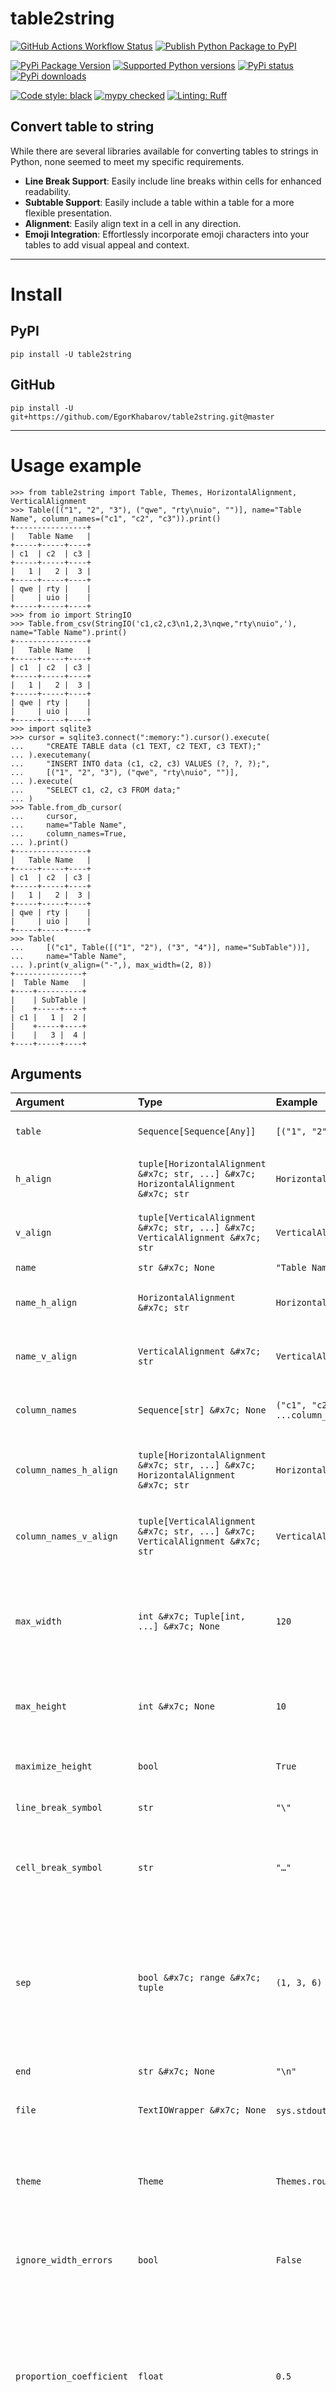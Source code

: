 # table2string

[![GitHub Actions Workflow Status](https://img.shields.io/github/actions/workflow/status/EgorKhabarov/table2string/tests.yml?style=flat&logo=GitHub&label=Tests)](https://github.com/EgorKhabarov/table2string/actions/workflows/tests.yml)
[![Publish Python Package to PyPI](https://img.shields.io/github/actions/workflow/status/EgorKhabarov/table2string/publish.yml?style=flat&logo=GitHub&label=Publish%20to%20PyPI)](https://github.com/EgorKhabarov/table2string/actions/workflows/publish.yml)

[![PyPi Package Version](https://img.shields.io/pypi/v/table2string.svg?style=flat&logo=pypi)](https://pypi.python.org/pypi/table2string)
[![Supported Python versions](https://img.shields.io/pypi/pyversions/table2string.svg?style=flat&logo=pypi)](https://pypi.python.org/pypi/table2string)
[![PyPi status](https://img.shields.io/pypi/status/table2string.svg?style=flat&logo=pypi)](https://pypi.python.org/pypi/table2string)
[![PyPi downloads](https://img.shields.io/pypi/dm/table2string.svg?style=flat&logo=pypi)](https://pypi.org/project/table2string/)

[![Code style: black](https://img.shields.io/badge/code%20style-black-000000.svg)](https://github.com/psf/black)
[![mypy checked](https://img.shields.io/badge/mypy-checked-blue)](https://github.com/python/mypy)
[![Linting: Ruff](https://img.shields.io/endpoint?url=https://raw.githubusercontent.com/charliermarsh/ruff/main/assets/badge/v2.json)](https://github.com/astral-sh/ruff)


## Convert table to string

While there are several libraries available for converting tables to strings in Python, none seemed to meet my specific requirements. 

- **Line Break Support**: Easily include line breaks within cells for enhanced readability.
- **Subtable Support**: Easily include a table within a table for a more flexible presentation.
- **Alignment**: Easily align text in a cell in any direction.
- **Emoji Integration**: Effortlessly incorporate emoji characters into your tables to add visual appeal and context.

---

# Install

## PyPI

```shell
pip install -U table2string
```

## GitHub

```shell
pip install -U git+https://github.com/EgorKhabarov/table2string.git@master
```

---

# Usage example

```pycon
>>> from table2string import Table, Themes, HorizontalAlignment, VerticalAlignment
>>> Table([("1", "2", "3"), ("qwe", "rty\nuio", "")], name="Table Name", column_names=("c1", "c2", "c3")).print()
+----------------+
|   Table Name   |
+-----+-----+----+
| c1  | c2  | c3 |
+-----+-----+----+
|   1 |   2 |  3 |
+-----+-----+----+
| qwe | rty |    |
|     | uio |    |
+-----+-----+----+
>>> from io import StringIO
>>> Table.from_csv(StringIO('c1,c2,c3\n1,2,3\nqwe,"rty\nuio",'), name="Table Name").print()
+----------------+
|   Table Name   |
+-----+-----+----+
| c1  | c2  | c3 |
+-----+-----+----+
|   1 |   2 |  3 |
+-----+-----+----+
| qwe | rty |    |
|     | uio |    |
+-----+-----+----+
>>> import sqlite3
>>> cursor = sqlite3.connect(":memory:").cursor().execute(
...     "CREATE TABLE data (c1 TEXT, c2 TEXT, c3 TEXT);"
... ).executemany(
...     "INSERT INTO data (c1, c2, c3) VALUES (?, ?, ?);",
...     [("1", "2", "3"), ("qwe", "rty\nuio", "")],
... ).execute(
...     "SELECT c1, c2, c3 FROM data;"
... )
>>> Table.from_db_cursor(
...     cursor,
...     name="Table Name",
...     column_names=True,
... ).print()
+----------------+
|   Table Name   |
+-----+-----+----+
| c1  | c2  | c3 |
+-----+-----+----+
|   1 |   2 |  3 |
+-----+-----+----+
| qwe | rty |    |
|     | uio |    |
+-----+-----+----+
>>> Table(
...     [("c1", Table([("1", "2"), ("3", "4")], name="SubTable"))],
...     name="Table Name",
... ).print(v_align=("-",), max_width=(2, 8))
+---------------+
|  Table Name   |
+----+----------+
|    | SubTable |
|    +-----+----+
| c1 |   1 |  2 |
|    +-----+----+
|    |   3 |  4 |
+----+-----+----+

```

## Arguments

| Argument                 | Type                                                                               | Example                         | Description                                                                                                                                                 |
|:-------------------------|:-----------------------------------------------------------------------------------|:--------------------------------|:------------------------------------------------------------------------------------------------------------------------------------------------------------|
| `table`                  | `Sequence[Sequence[Any]]`                                                          | `[("1", "2"), ("3", "4")]`      | A two-dimensional matrix                                                                                                                                    |
| `h_align`                | `tuple[HorizontalAlignment &#x7c; str, ...] &#x7c; HorizontalAlignment &#x7c; str` | `HorizontalAlignment.CENTER`    | Allows you to align text in a cell horizontally                                                                                                             |
| `v_align`                | `tuple[VerticalAlignment &#x7c; str, ...] &#x7c; VerticalAlignment &#x7c; str`     | `VerticalAlignment.CENTER`      | Allows you to align text in a cell vertically                                                                                                               |
| `name`                   | `str &#x7c; None`                                                                  | `"Table Name"`                  | Table name                                                                                                                                                  |
| `name_h_align`           | `HorizontalAlignment &#x7c; str`                                                   | `HorizontalAlignment.CENTER`    | Allows you to align table name horizontally                                                                                                                 |
| `name_v_align`           | `VerticalAlignment &#x7c; str`                                                     | `VerticalAlignment.CENTER`      | Allows you to align table name vertically                                                                                                                   |
| `column_names`           | `Sequence[str] &#x7c; None`                                                        | `("c1", "c2", ...column_count)` | Sets the names for the table columns                                                                                                                        |
| `column_names_h_align`   | `tuple[HorizontalAlignment &#x7c; str, ...] &#x7c; HorizontalAlignment &#x7c; str` | `HorizontalAlignment.CENTER`    | Allows you to align column names horizontally                                                                                                               |
| `column_names_v_align`   | `tuple[VerticalAlignment &#x7c; str, ...] &#x7c; VerticalAlignment &#x7c; str`     | `VerticalAlignment.CENTER`      | Allows you to align column names vertically                                                                                                                 |
| `max_width`              | `int &#x7c; Tuple[int, ...] &#x7c; None`                                           | `120`                           | Allows you to set the width of the entire table or individually for each column                                                                             |
| `max_height`             | `int &#x7c; None`                                                                  | `10`                            | Specifies the maximum height for rows                                                                                                                       |
| `maximize_height`        | `bool`                                                                             | `True`                          | Force height to be taken from max_height                                                                                                                    |
| `line_break_symbol`      | `str`                                                                              | `"\"`                           | Line break symbol                                                                                                                                           |
| `cell_break_symbol`      | `str`                                                                              | `"…"`                           | Symbol indicating the end of text when there is not enough height                                                                                           |
| `sep`                    | `bool &#x7c; range &#x7c; tuple`                                                   | `(1, 3, 6)`                     | Handles the separators between table rows and can be either a boolean type or possess a `__contains__` method                                               |
| `end`                    | `str &#x7c; None`                                                                  | `"\n"`                          | Behaves the same as `print(end=)`                                                                                                                           |
| `file`                   | `TextIOWrapper &#x7c; None`                                                        | `sys.stdout` or `io.StringIO()` | Behaves the same as `print(file=)`                                                                                                                          |
| `theme`                  | `Theme`                                                                            | `Themes.rounded_thick`          | Allows you to set a specific theme for the table. For example, the border style                                                                             |
| `ignore_width_errors`    | `bool`                                                                             | `False`                         | Will fix errors in max_width if they exist                                                                                                                  |
| `proportion_coefficient` | `float`                                                                            | `0.5`                           | Affects the width distribution of the columns. A value of `0.0` corresponds to proportional distribution, `1.0` averages the values, and `2.0` inverts them |


## Text alignment

| Align                                     | Example           | Description                                                                                                                    |
|:------------------------------------------|:------------------|:-------------------------------------------------------------------------------------------------------------------------------|
| `"<align>"` or `("<align>",)`             | `"^"` or `("^",)` | Setting `align` (`"^"`) for all columns                                                                                        |
| `("<align_1>", "<align_2>")`              | `("^", "<")`      | Setting `align_1` (`"^"`) for the first column and `align_2` (`"<"`) for all other columns                                     |
| `("<align_1>", "<align_2>", "<align_3>")` | `("^", "<", ">")` | Setting `align_1` (`"^"`) for the first column and `align_2` (`"<"`) for the second and `align_3` (`">"`) for the third column |

You can also use the corresponding `HorizontalAlignment` or `VerticalAlignment` type

For `name_h_align` and `name_v_align` only the `str` type or the corresponding `HorizontalAlignment` or `VerticalAlignment` type is valid

### HorizontalAlignment

| Align                                      | Description                                                                                                                                          |
|:-------------------------------------------|:-----------------------------------------------------------------------------------------------------------------------------------------------------|
| `AUTO` or `AUTO_AUTO` or `*` or `**`       | Alignment depends on the type. If this is a number and there are no line breaks in this cell, then align to the right; otherwise, align to the left. |
| `LEFT` or `LEFT_LEFT` or `<` or `<<`       | All lines are left aligned                                                                                                                           |
| `CENTER` or `CENTER_CENTER` or `^` or `^^` | All lines are center aligned                                                                                                                         |
| `RIGHT` or `RIGHT_RIGHT` or `>` or `>>`    | All lines are right aligned                                                                                                                          |
| `LEFT_CENTER` or `<^`                      | The first line is left aligned and the remaining lines are centered                                                                                  |
| `LEFT_RIGHT` or `<>`                       | The first line is left aligned and the remaining lines are right aligned                                                                             |
| `CENTER_LEFT` or `^<`                      | The first line is aligned to the center, and the remaining lines are aligned to the left of the first line.                                          |
| `CENTER_RIGHT` or `^>`                     | The first line is aligned to the center, and the remaining lines are aligned to the right of the first line.                                         |
| `RIGHT_LEFT` or `><`                       | The first line is right aligned and the remaining lines are left aligned                                                                             |
| `RIGHT_CENTER` or `>^`                     | The first line is right aligned and the remaining lines are centered                                                                                 |

### VerticalAlignment

| Align           | Description             |
|:----------------|:------------------------|
| `TOP` or `^`    | Text are top aligned    |
| `CENTER` or `-` | Text are centered       |
| `BOTTOM` or `_` | Text are bottom aligned |


<details>
<summary>Example</summary>

```pycon
>>> from functools import partial
>>> sub_table_auto_func = partial(Table, [("123", "text",)], max_height=4, maximize_height=True)
>>> sub_table_func = partial(Table, [("first line\ntext",)], max_height=4, maximize_height=True)
>>> Table(
...     [
...         *(
...             [v_align, sub_table_auto_func(h_align="*", v_align=v_align)] + [
...                 sub_table_func(h_align=h_align, v_align=v_align)
...                 for h_align in ("<", ">", "^", "^<", "^>")
...             ]
...             for v_align in ("^", "-", "_")
...         )
...     ],
...     column_names=(" ", "*", "<", ">", "^", "^<", "^>"),
... ).print(max_width=(1, len("first line")+4), v_align=("-",))
+---+----------------+----------------+----------------+----------------+----------------+----------------+
|   |       *        |       <        |       >        |       ^        |       ^<       |       ^>       |
+---+-------+--------+----------------+----------------+----------------+----------------+----------------+
|   |   123 | text   | first line     |     first line |   first line   |   first line   |   first line   |
| ^ |       |        | text           |           text |      text      |   text         |         text   |
|   |       |        |                |                |                |                |                |
|   |       |        |                |                |                |                |                |
+---+-------+--------+----------------+----------------+----------------+----------------+----------------+
|   |       |        |                |                |                |                |                |
| - |   123 | text   | first line     |     first line |   first line   |   first line   |   first line   |
|   |       |        | text           |           text |      text      |   text         |         text   |
|   |       |        |                |                |                |                |                |
+---+-------+--------+----------------+----------------+----------------+----------------+----------------+
|   |       |        |                |                |                |                |                |
| _ |       |        |                |                |                |                |                |
|   |       |        | first line     |     first line |   first line   |   first line   |   first line   |
|   |   123 | text   | text           |           text |      text      |   text         |         text   |
+---+-------+--------+----------------+----------------+----------------+----------------+----------------+

```
</details>

## Custom width and height settings

| Width                               | Example        | Description                                                                                                                 |
|-------------------------------------|----------------|-----------------------------------------------------------------------------------------------------------------------------|
| `<width>`                           | `10`           | Setting `width` (`10`) for the whole table                                                                                  |
| `(<width>,)`                        | `(10,)`        | Setting `width_1` (`10`) for all column                                                                                     |
| `(<width_1>, <width_2>)`            | `(10, 20)`     | Setting `width_1` (`10`) for the first column and `width_2` (`20`) for all other columns                                    |
| `(<width_1>, <width_2>, <width_3>)` | `(10, 20, 30)` | Setting `width_1` (`10`) for the first column and `width_2` (`20`) for the second and `width_3` (`30`) for the third column |

<details>
<summary>Example</summary>

```pycon
>>> # Width of the entire table with borders
>>> Table([(1, 12345, "example")]).print(max_width=30)
+-----+----------+-----------+
|   1 |    12345 | example   |
+-----+----------+-----------+
>>> # Width of each column individually
>>> Table([(1, 12345, "example")]).print(max_width=(10,))
+------------+------------+------------+
|          1 |      12345 | example    |
+------------+------------+------------+
>>> Table([(1, 12345, "example")]).print(max_width=(1, 8, 6))
+---+----------+--------+
| 1 |    12345 | exampl↩|
|   |          | e      |
+---+----------+--------+
>>> Table([(1, 12345, "example")]).print(max_width=(1, 5, 7))
+---+-------+---------+
| 1 | 12345 | example |
+---+-------+---------+
>>> Table([("123456\n\n789000", "example")]).print(max_width=(3, 4), max_height=4)
+-----+------+
| 123↩| exam↩|
| 456 | ple  |
|     |      |
| 789…|      |
+-----+------+
>>> Table([("123456789",)]).print(max_width=(1,), max_height=1)
+---+
| 1…|
+---+
>>> Table([("123\n456\n789",)]).print(
...     max_width=(3,),
...     max_height=4,
...     maximize_height=True,
... )
+-----+
| 123 |
| 456 |
| 789 |
|     |
+-----+
>>> Table([("123456789",)]).print(
...     max_width=(3,),
...     max_height=4,
...     maximize_height=True,
... )
+-----+
| 123↩|
| 456↩|
| 789 |
|     |
+-----+

```
</details>

## Separator settings

| Separator              | Description                                |
|------------------------|--------------------------------------------|
| `sep=True`             | All horizontal dividers included           |
| `sep=False`            | All horizontal dividers are disabled       |
| `sep=(1,)`             | Only first delimiter                       |
| `sep=(1, 3, 5)`        | Only first third and fifth separator       |
| `sep=range(1, 100, 5)` | Delimiter every five lines first 100 lines |

<details>
<summary>Example</summary>

```pycon
>>> table_1 = Table([("qwe", "rty\nuio"), ("123456\n\n789000", "example")])
>>> kwargs = {
...     "max_width": (3, 4),
...     "max_height": 4,
... }
>>> table_1.print(**kwargs, sep=True)
+-----+------+
| qwe | rty  |
|     | uio  |
+-----+------+
| 123↩| exam↩|
| 456 | ple  |
|     |      |
| 789…|      |
+-----+------+
>>> table_1.print(**kwargs, sep=False)
+-----+------+
| qwe | rty  |
|     | uio  |
| 123↩| exam↩|
| 456 | ple  |
|     |      |
| 789…|      |
+-----+------+
>>> table_2 = Table([("1", "2"), ("3", "4")], name="Name")
>>> table_2.print(sep=True)
+-------+
| Name  |
+---+---+
| 1 | 2 |
+---+---+
| 3 | 4 |
+---+---+
>>> table_2.print(sep=False)
+-------+
| Name  |
+---+---+
| 1 | 2 |
| 3 | 4 |
+---+---+
>>> table_3 = Table([("1", "2"), ("3", "4"), ("5", "6"), ("7", "8")])
>>> table_3.print(sep=(1,))
+---+---+
| 1 | 2 |
+---+---+
| 3 | 4 |
| 5 | 6 |
| 7 | 8 |
+---+---+
>>> table_3.print(sep=(2,))
+---+---+
| 1 | 2 |
| 3 | 4 |
+---+---+
| 5 | 6 |
| 7 | 8 |
+---+---+
>>> table_3.print(sep=(1, 3))
+---+---+
| 1 | 2 |
+---+---+
| 3 | 4 |
| 5 | 6 |
+---+---+
| 7 | 8 |
+---+---+
>>> table_4 = Table([("1", "2"), ("3", "4"), ("5", "6"), ("7", "8")], name="Name")
>>> table_4.print(sep=(1,))
+-------+
| Name  |
+---+---+
| 1 | 2 |
+---+---+
| 3 | 4 |
| 5 | 6 |
| 7 | 8 |
+---+---+
>>> table_4.print(sep=(2,))
+-------+
| Name  |
+---+---+
| 1 | 2 |
| 3 | 4 |
+---+---+
| 5 | 6 |
| 7 | 8 |
+---+---+
>>> table_4.print(sep=(1, 3))
+-------+
| Name  |
+---+---+
| 1 | 2 |
+---+---+
| 3 | 4 |
| 5 | 6 |
+---+---+
| 7 | 8 |
+---+---+

```
</details>

## Themes

### Borders

<details>
<summary>Border types</summary>

```pycon
>>> from table2string import Themes, HorizontalAlignment
>>> table = []
>>> example_table = Table([(" ", " "), (" ", " "), (" ", " ")])
>>> theme_names = (
...     ("ascii_thin", "ascii_thin_double"),
...     ("ascii_double", "ascii_double_thin"),
...     ("thin", "thin_thick"),
...     ("thin_double", "rounded_double"),
...     ("rounded", "rounded_thick"),
...     ("thick", "thick_thin"),
...     ("double", "double_thin"),
...     ("booktabs", "ascii_booktabs"),
...     ("markdown", "None"),
... )
>>> for names in theme_names:
...     table.append([])
...     for name in names:
...         string_table = example_table.stringify(
...             theme=getattr(Themes, name, Themes.ascii_thin)
...         )
...         table[-1].append(f"{name}\n{string_table}")
>>> Table(table).print(theme=Themes.thin, h_align=HorizontalAlignment.CENTER)
┌──────────────┬───────────────────┐
│  ascii_thin  │ ascii_thin_double │
│  +---+---+   │     +---+---+     │
│  |   |   |   │     |   |   |     │
│  +---+---+   │     +===+===+     │
│  |   |   |   │     |   |   |     │
│  +---+---+   │     +---+---+     │
│  |   |   |   │     |   |   |     │
│  +---+---+   │     +---+---+     │
├──────────────┼───────────────────┤
│ ascii_double │ ascii_double_thin │
│  +===+===+   │     +===+===+     │
│  ‖   ‖   ‖   │     ‖   ‖   ‖     │
│  +===+===+   │     +---+---+     │
│  ‖   ‖   ‖   │     ‖   ‖   ‖     │
│  +===+===+   │     +===+===+     │
│  ‖   ‖   ‖   │     ‖   ‖   ‖     │
│  +===+===+   │     +===+===+     │
├──────────────┼───────────────────┤
│     thin     │    thin_thick     │
│  ┌───┬───┐   │     ┌───┬───┐     │
│  │   │   │   │     │   │   │     │
│  ├───┼───┤   │     ┝━━━┿━━━┥     │
│  │   │   │   │     │   │   │     │
│  ├───┼───┤   │     ├───┼───┤     │
│  │   │   │   │     │   │   │     │
│  └───┴───┘   │     └───┴───┘     │
├──────────────┼───────────────────┤
│ thin_double  │  rounded_double   │
│  ┌───┬───┐   │     ╭───┬───╮     │
│  │   │   │   │     │   │   │     │
│  ╞═══╪═══╡   │     ╞═══╪═══╡     │
│  │   │   │   │     │   │   │     │
│  ├───┼───┤   │     ├───┼───┤     │
│  │   │   │   │     │   │   │     │
│  └───┴───┘   │     ╰───┴───╯     │
├──────────────┼───────────────────┤
│   rounded    │   rounded_thick   │
│  ╭───┬───╮   │     ╭───┬───╮     │
│  │   │   │   │     │   │   │     │
│  ├───┼───┤   │     ┝━━━┿━━━┥     │
│  │   │   │   │     │   │   │     │
│  ├───┼───┤   │     ├───┼───┤     │
│  │   │   │   │     │   │   │     │
│  ╰───┴───╯   │     ╰───┴───╯     │
├──────────────┼───────────────────┤
│    thick     │    thick_thin     │
│  ┏━━━┳━━━┓   │     ┏━━━┳━━━┓     │
│  ┃   ┃   ┃   │     ┃   ┃   ┃     │
│  ┣━━━╋━━━┫   │     ┠───╂───┨     │
│  ┃   ┃   ┃   │     ┃   ┃   ┃     │
│  ┣━━━╋━━━┫   │     ┣━━━╋━━━┫     │
│  ┃   ┃   ┃   │     ┃   ┃   ┃     │
│  ┗━━━┻━━━┛   │     ┗━━━┻━━━┛     │
├──────────────┼───────────────────┤
│    double    │    double_thin    │
│  ╔═══╦═══╗   │     ╔═══╦═══╗     │
│  ║   ║   ║   │     ║   ║   ║     │
│  ╠═══╬═══╣   │     ╟───╫───╢     │
│  ║   ║   ║   │     ║   ║   ║     │
│  ╠═══╬═══╣   │     ╠═══╬═══╣     │
│  ║   ║   ║   │     ║   ║   ║     │
│  ╚═══╩═══╝   │     ╚═══╩═══╝     │
├──────────────┼───────────────────┤
│   booktabs   │  ascii_booktabs   │
│   ───────    │      -------      │
│              │                   │
│   ━━━━━━━    │      =======      │
│              │                   │
│   ───────    │      -------      │
│              │                   │
│   ───────    │      -------      │
├──────────────┼───────────────────┤
│   markdown   │       None        │
│  |   |   |   │     +---+---+     │
│  |---|---|   │     |   |   |     │
│  |   |   |   │     +---+---+     │
│  |   |   |   │     |   |   |     │
│              │     +---+---+     │
│              │     |   |   |     │
│              │     +---+---+     │
└──────────────┴───────────────────┘

```
</details>

<details>
<summary>Example</summary>

```pycon
>>> from table2string import Table, Themes
>>> name = "Table Name"
>>> column_names = ("c1", "c2", "3")
>>> table = [("1", "2", "3"), ("qwe", "rty\nuio", "")]
>>> t = Table(table)
>>> t_name = Table(table, name=name)
>>> t_column_names = Table(table, column_names=column_names)
>>> t_name_column_names = Table(table, name=name, column_names=column_names)

```

<details>
<summary>Themes.ascii_thin</summary>

```pycon

>>> t.print(theme=Themes.ascii_thin)
+-----+-----+---+
|   1 |   2 | 3 |
+-----+-----+---+
| qwe | rty |   |
|     | uio |   |
+-----+-----+---+
>>> t_column_names.print(theme=Themes.ascii_thin)
+-----+-----+---+
| c1  | c2  | 3 |
+-----+-----+---+
|   1 |   2 | 3 |
+-----+-----+---+
| qwe | rty |   |
|     | uio |   |
+-----+-----+---+
>>> t_name.print(theme=Themes.ascii_thin)
+---------------+
|  Table Name   |
+-----+-----+---+
|   1 |   2 | 3 |
+-----+-----+---+
| qwe | rty |   |
|     | uio |   |
+-----+-----+---+
>>> t_name_column_names.print(theme=Themes.ascii_thin)
+---------------+
|  Table Name   |
+-----+-----+---+
| c1  | c2  | 3 |
+-----+-----+---+
|   1 |   2 | 3 |
+-----+-----+---+
| qwe | rty |   |
|     | uio |   |
+-----+-----+---+

```
</details>


<details>
<summary>Themes.ascii_thin_double</summary>

```pycon
>>> t.print(theme=Themes.ascii_thin_double)
+-----+-----+---+
|   1 |   2 | 3 |
+=====+=====+===+
| qwe | rty |   |
|     | uio |   |
+-----+-----+---+
>>> t_column_names.print(theme=Themes.ascii_thin_double)
+-----+-----+---+
| c1  | c2  | 3 |
+=====+=====+===+
|   1 |   2 | 3 |
+-----+-----+---+
| qwe | rty |   |
|     | uio |   |
+-----+-----+---+
>>> t_name.print(theme=Themes.ascii_thin_double)
+---------------+
|  Table Name   |
+-----+-----+---+
|   1 |   2 | 3 |
+=====+=====+===+
| qwe | rty |   |
|     | uio |   |
+-----+-----+---+
>>> t_name_column_names.print(theme=Themes.ascii_thin_double)
+---------------+
|  Table Name   |
+-----+-----+---+
| c1  | c2  | 3 |
+=====+=====+===+
|   1 |   2 | 3 |
+-----+-----+---+
| qwe | rty |   |
|     | uio |   |
+-----+-----+---+

```
</details>


<details>
<summary>Themes.ascii_double</summary>

```pycon
>>> t.print(theme=Themes.ascii_double)
+=====+=====+===+
‖   1 ‖   2 ‖ 3 ‖
+=====+=====+===+
‖ qwe ‖ rty ‖   ‖
‖     ‖ uio ‖   ‖
+=====+=====+===+
>>> t_column_names.print(theme=Themes.ascii_double)
+=====+=====+===+
‖ c1  ‖ c2  ‖ 3 ‖
+=====+=====+===+
‖   1 ‖   2 ‖ 3 ‖
+=====+=====+===+
‖ qwe ‖ rty ‖   ‖
‖     ‖ uio ‖   ‖
+=====+=====+===+
>>> t_name.print(theme=Themes.ascii_double)
+===============+
‖  Table Name   ‖
+=====+=====+===+
‖   1 ‖   2 ‖ 3 ‖
+=====+=====+===+
‖ qwe ‖ rty ‖   ‖
‖     ‖ uio ‖   ‖
+=====+=====+===+
>>> t_name_column_names.print(theme=Themes.ascii_double)
+===============+
‖  Table Name   ‖
+=====+=====+===+
‖ c1  ‖ c2  ‖ 3 ‖
+=====+=====+===+
‖   1 ‖   2 ‖ 3 ‖
+=====+=====+===+
‖ qwe ‖ rty ‖   ‖
‖     ‖ uio ‖   ‖
+=====+=====+===+

```
</details>


<details>
<summary>Themes.ascii_double_thin</summary>

```pycon
>>> t.print(theme=Themes.ascii_double_thin)
+=====+=====+===+
‖   1 ‖   2 ‖ 3 ‖
+-----+-----+---+
‖ qwe ‖ rty ‖   ‖
‖     ‖ uio ‖   ‖
+=====+=====+===+
>>> t_column_names.print(theme=Themes.ascii_double_thin)
+=====+=====+===+
‖ c1  ‖ c2  ‖ 3 ‖
+-----+-----+---+
‖   1 ‖   2 ‖ 3 ‖
+=====+=====+===+
‖ qwe ‖ rty ‖   ‖
‖     ‖ uio ‖   ‖
+=====+=====+===+
>>> t_name.print(theme=Themes.ascii_double_thin)
+===============+
‖  Table Name   ‖
+=====+=====+===+
‖   1 ‖   2 ‖ 3 ‖
+-----+-----+---+
‖ qwe ‖ rty ‖   ‖
‖     ‖ uio ‖   ‖
+=====+=====+===+
>>> t_name_column_names.print(theme=Themes.ascii_double_thin)
+===============+
‖  Table Name   ‖
+=====+=====+===+
‖ c1  ‖ c2  ‖ 3 ‖
+-----+-----+---+
‖   1 ‖   2 ‖ 3 ‖
+=====+=====+===+
‖ qwe ‖ rty ‖   ‖
‖     ‖ uio ‖   ‖
+=====+=====+===+

```
</details>


<details>
<summary>Themes.ascii_booktabs</summary>

```pycon
>>> t.print(theme=Themes.ascii_booktabs)
 --------------- 
    1     2   3  
 =============== 
  qwe   rty      
        uio      
 --------------- 
>>> t_column_names.print(theme=Themes.ascii_booktabs)
 --------------- 
  c1    c2    3  
 =============== 
    1     2   3  
 --------------- 
  qwe   rty      
        uio      
 --------------- 
>>> t_name.print(theme=Themes.ascii_booktabs)
 --------------- 
   Table Name    
 --------------- 
    1     2   3  
 =============== 
  qwe   rty      
        uio      
 --------------- 
>>> t_name_column_names.print(theme=Themes.ascii_booktabs)
 --------------- 
   Table Name    
 --------------- 
  c1    c2    3  
 =============== 
    1     2   3  
 --------------- 
  qwe   rty      
        uio      
 --------------- 

```
</details>


<details>
<summary>Themes.thin</summary>

```pycon
>>> t.print(theme=Themes.thin)
┌─────┬─────┬───┐
│   1 │   2 │ 3 │
├─────┼─────┼───┤
│ qwe │ rty │   │
│     │ uio │   │
└─────┴─────┴───┘
>>> t_column_names.print(theme=Themes.thin)
┌─────┬─────┬───┐
│ c1  │ c2  │ 3 │
├─────┼─────┼───┤
│   1 │   2 │ 3 │
├─────┼─────┼───┤
│ qwe │ rty │   │
│     │ uio │   │
└─────┴─────┴───┘
>>> t_name.print(theme=Themes.thin)
┌───────────────┐
│  Table Name   │
├─────┬─────┬───┤
│   1 │   2 │ 3 │
├─────┼─────┼───┤
│ qwe │ rty │   │
│     │ uio │   │
└─────┴─────┴───┘
>>> t_name_column_names.print(theme=Themes.thin)
┌───────────────┐
│  Table Name   │
├─────┬─────┬───┤
│ c1  │ c2  │ 3 │
├─────┼─────┼───┤
│   1 │   2 │ 3 │
├─────┼─────┼───┤
│ qwe │ rty │   │
│     │ uio │   │
└─────┴─────┴───┘

```
</details>


<details>
<summary>Themes.thin_thick</summary>

```pycon
>>> t.print(theme=Themes.thin_thick)
┌─────┬─────┬───┐
│   1 │   2 │ 3 │
┝━━━━━┿━━━━━┿━━━┥
│ qwe │ rty │   │
│     │ uio │   │
└─────┴─────┴───┘
>>> t_column_names.print(theme=Themes.thin_thick)
┌─────┬─────┬───┐
│ c1  │ c2  │ 3 │
┝━━━━━┿━━━━━┿━━━┥
│   1 │   2 │ 3 │
├─────┼─────┼───┤
│ qwe │ rty │   │
│     │ uio │   │
└─────┴─────┴───┘
>>> t_name.print(theme=Themes.thin_thick)
┌───────────────┐
│  Table Name   │
├─────┬─────┬───┤
│   1 │   2 │ 3 │
┝━━━━━┿━━━━━┿━━━┥
│ qwe │ rty │   │
│     │ uio │   │
└─────┴─────┴───┘
>>> t_name_column_names.print(theme=Themes.thin_thick)
┌───────────────┐
│  Table Name   │
├─────┬─────┬───┤
│ c1  │ c2  │ 3 │
┝━━━━━┿━━━━━┿━━━┥
│   1 │   2 │ 3 │
├─────┼─────┼───┤
│ qwe │ rty │   │
│     │ uio │   │
└─────┴─────┴───┘

```
</details>


<details>
<summary>Themes.thin_double</summary>

```pycon
>>> t.print(theme=Themes.thin_double)
┌─────┬─────┬───┐
│   1 │   2 │ 3 │
╞═════╪═════╪═══╡
│ qwe │ rty │   │
│     │ uio │   │
└─────┴─────┴───┘
>>> t_column_names.print(theme=Themes.thin_double)
┌─────┬─────┬───┐
│ c1  │ c2  │ 3 │
╞═════╪═════╪═══╡
│   1 │   2 │ 3 │
├─────┼─────┼───┤
│ qwe │ rty │   │
│     │ uio │   │
└─────┴─────┴───┘
>>> t_name.print(theme=Themes.thin_double)
┌───────────────┐
│  Table Name   │
├─────┬─────┬───┤
│   1 │   2 │ 3 │
╞═════╪═════╪═══╡
│ qwe │ rty │   │
│     │ uio │   │
└─────┴─────┴───┘
>>> t_name_column_names.print(theme=Themes.thin_double)
┌───────────────┐
│  Table Name   │
├─────┬─────┬───┤
│ c1  │ c2  │ 3 │
╞═════╪═════╪═══╡
│   1 │   2 │ 3 │
├─────┼─────┼───┤
│ qwe │ rty │   │
│     │ uio │   │
└─────┴─────┴───┘

```
</details>


<details>
<summary>Themes.rounded</summary>

```pycon
>>> t.print(theme=Themes.rounded)
╭─────┬─────┬───╮
│   1 │   2 │ 3 │
├─────┼─────┼───┤
│ qwe │ rty │   │
│     │ uio │   │
╰─────┴─────┴───╯
>>> t_column_names.print(theme=Themes.rounded)
╭─────┬─────┬───╮
│ c1  │ c2  │ 3 │
├─────┼─────┼───┤
│   1 │   2 │ 3 │
├─────┼─────┼───┤
│ qwe │ rty │   │
│     │ uio │   │
╰─────┴─────┴───╯
>>> t_name.print(theme=Themes.rounded)
╭───────────────╮
│  Table Name   │
├─────┬─────┬───┤
│   1 │   2 │ 3 │
├─────┼─────┼───┤
│ qwe │ rty │   │
│     │ uio │   │
╰─────┴─────┴───╯
>>> t_name_column_names.print(theme=Themes.rounded)
╭───────────────╮
│  Table Name   │
├─────┬─────┬───┤
│ c1  │ c2  │ 3 │
├─────┼─────┼───┤
│   1 │   2 │ 3 │
├─────┼─────┼───┤
│ qwe │ rty │   │
│     │ uio │   │
╰─────┴─────┴───╯

```
</details>


<details>
<summary>Themes.rounded_thick</summary>

```pycon
>>> t.print(theme=Themes.rounded_thick)
╭─────┬─────┬───╮
│   1 │   2 │ 3 │
┝━━━━━┿━━━━━┿━━━┥
│ qwe │ rty │   │
│     │ uio │   │
╰─────┴─────┴───╯
>>> t_column_names.print(theme=Themes.rounded_thick)
╭─────┬─────┬───╮
│ c1  │ c2  │ 3 │
┝━━━━━┿━━━━━┿━━━┥
│   1 │   2 │ 3 │
├─────┼─────┼───┤
│ qwe │ rty │   │
│     │ uio │   │
╰─────┴─────┴───╯
>>> t_name.print(theme=Themes.rounded_thick)
╭───────────────╮
│  Table Name   │
├─────┬─────┬───┤
│   1 │   2 │ 3 │
┝━━━━━┿━━━━━┿━━━┥
│ qwe │ rty │   │
│     │ uio │   │
╰─────┴─────┴───╯
>>> t_name_column_names.print(theme=Themes.rounded_thick)
╭───────────────╮
│  Table Name   │
├─────┬─────┬───┤
│ c1  │ c2  │ 3 │
┝━━━━━┿━━━━━┿━━━┥
│   1 │   2 │ 3 │
├─────┼─────┼───┤
│ qwe │ rty │   │
│     │ uio │   │
╰─────┴─────┴───╯

```
</details>


<details>
<summary>Themes.rounded_double</summary>

```pycon
>>> t.print(theme=Themes.rounded_double)
╭─────┬─────┬───╮
│   1 │   2 │ 3 │
╞═════╪═════╪═══╡
│ qwe │ rty │   │
│     │ uio │   │
╰─────┴─────┴───╯
>>> t_column_names.print(theme=Themes.rounded_double)
╭─────┬─────┬───╮
│ c1  │ c2  │ 3 │
╞═════╪═════╪═══╡
│   1 │   2 │ 3 │
├─────┼─────┼───┤
│ qwe │ rty │   │
│     │ uio │   │
╰─────┴─────┴───╯
>>> t_name.print(theme=Themes.rounded_double)
╭───────────────╮
│  Table Name   │
├─────┬─────┬───┤
│   1 │   2 │ 3 │
╞═════╪═════╪═══╡
│ qwe │ rty │   │
│     │ uio │   │
╰─────┴─────┴───╯
>>> t_name_column_names.print(theme=Themes.rounded_double)
╭───────────────╮
│  Table Name   │
├─────┬─────┬───┤
│ c1  │ c2  │ 3 │
╞═════╪═════╪═══╡
│   1 │   2 │ 3 │
├─────┼─────┼───┤
│ qwe │ rty │   │
│     │ uio │   │
╰─────┴─────┴───╯

```
</details>


<details>
<summary>Themes.thick</summary>

```pycon
>>> t.print(theme=Themes.thick)
┏━━━━━┳━━━━━┳━━━┓
┃   1 ┃   2 ┃ 3 ┃
┣━━━━━╋━━━━━╋━━━┫
┃ qwe ┃ rty ┃   ┃
┃     ┃ uio ┃   ┃
┗━━━━━┻━━━━━┻━━━┛
>>> t_column_names.print(theme=Themes.thick)
┏━━━━━┳━━━━━┳━━━┓
┃ c1  ┃ c2  ┃ 3 ┃
┣━━━━━╋━━━━━╋━━━┫
┃   1 ┃   2 ┃ 3 ┃
┣━━━━━╋━━━━━╋━━━┫
┃ qwe ┃ rty ┃   ┃
┃     ┃ uio ┃   ┃
┗━━━━━┻━━━━━┻━━━┛
>>> t_name.print(theme=Themes.thick)
┏━━━━━━━━━━━━━━━┓
┃  Table Name   ┃
┣━━━━━┳━━━━━┳━━━┫
┃   1 ┃   2 ┃ 3 ┃
┣━━━━━╋━━━━━╋━━━┫
┃ qwe ┃ rty ┃   ┃
┃     ┃ uio ┃   ┃
┗━━━━━┻━━━━━┻━━━┛
>>> t_name_column_names.print(theme=Themes.thick)
┏━━━━━━━━━━━━━━━┓
┃  Table Name   ┃
┣━━━━━┳━━━━━┳━━━┫
┃ c1  ┃ c2  ┃ 3 ┃
┣━━━━━╋━━━━━╋━━━┫
┃   1 ┃   2 ┃ 3 ┃
┣━━━━━╋━━━━━╋━━━┫
┃ qwe ┃ rty ┃   ┃
┃     ┃ uio ┃   ┃
┗━━━━━┻━━━━━┻━━━┛

```
</details>


<details>
<summary>Themes.thick_thin</summary>

```pycon
>>> t.print(theme=Themes.thick_thin)
┏━━━━━┳━━━━━┳━━━┓
┃   1 ┃   2 ┃ 3 ┃
┠─────╂─────╂───┨
┃ qwe ┃ rty ┃   ┃
┃     ┃ uio ┃   ┃
┗━━━━━┻━━━━━┻━━━┛
>>> t_column_names.print(theme=Themes.thick_thin)
┏━━━━━┳━━━━━┳━━━┓
┃ c1  ┃ c2  ┃ 3 ┃
┠─────╂─────╂───┨
┃   1 ┃   2 ┃ 3 ┃
┣━━━━━╋━━━━━╋━━━┫
┃ qwe ┃ rty ┃   ┃
┃     ┃ uio ┃   ┃
┗━━━━━┻━━━━━┻━━━┛
>>> t_name.print(theme=Themes.thick_thin)
┏━━━━━━━━━━━━━━━┓
┃  Table Name   ┃
┣━━━━━┳━━━━━┳━━━┫
┃   1 ┃   2 ┃ 3 ┃
┠─────╂─────╂───┨
┃ qwe ┃ rty ┃   ┃
┃     ┃ uio ┃   ┃
┗━━━━━┻━━━━━┻━━━┛
>>> t_name_column_names.print(theme=Themes.thick_thin)
┏━━━━━━━━━━━━━━━┓
┃  Table Name   ┃
┣━━━━━┳━━━━━┳━━━┫
┃ c1  ┃ c2  ┃ 3 ┃
┠─────╂─────╂───┨
┃   1 ┃   2 ┃ 3 ┃
┣━━━━━╋━━━━━╋━━━┫
┃ qwe ┃ rty ┃   ┃
┃     ┃ uio ┃   ┃
┗━━━━━┻━━━━━┻━━━┛

```
</details>


<details>
<summary>Themes.double</summary>

```pycon
>>> t.print(theme=Themes.double)
╔═════╦═════╦═══╗
║   1 ║   2 ║ 3 ║
╠═════╬═════╬═══╣
║ qwe ║ rty ║   ║
║     ║ uio ║   ║
╚═════╩═════╩═══╝
>>> t_column_names.print(theme=Themes.double)
╔═════╦═════╦═══╗
║ c1  ║ c2  ║ 3 ║
╠═════╬═════╬═══╣
║   1 ║   2 ║ 3 ║
╠═════╬═════╬═══╣
║ qwe ║ rty ║   ║
║     ║ uio ║   ║
╚═════╩═════╩═══╝
>>> t_name.print(theme=Themes.double)
╔═══════════════╗
║  Table Name   ║
╠═════╦═════╦═══╣
║   1 ║   2 ║ 3 ║
╠═════╬═════╬═══╣
║ qwe ║ rty ║   ║
║     ║ uio ║   ║
╚═════╩═════╩═══╝
>>> t_name_column_names.print(theme=Themes.double)
╔═══════════════╗
║  Table Name   ║
╠═════╦═════╦═══╣
║ c1  ║ c2  ║ 3 ║
╠═════╬═════╬═══╣
║   1 ║   2 ║ 3 ║
╠═════╬═════╬═══╣
║ qwe ║ rty ║   ║
║     ║ uio ║   ║
╚═════╩═════╩═══╝

```
</details>


<details>
<summary>Themes.double_thin</summary>

```pycon
>>> t.print(theme=Themes.double_thin)
╔═════╦═════╦═══╗
║   1 ║   2 ║ 3 ║
╟─────╫─────╫───╢
║ qwe ║ rty ║   ║
║     ║ uio ║   ║
╚═════╩═════╩═══╝
>>> t_column_names.print(theme=Themes.double_thin)
╔═════╦═════╦═══╗
║ c1  ║ c2  ║ 3 ║
╟─────╫─────╫───╢
║   1 ║   2 ║ 3 ║
╠═════╬═════╬═══╣
║ qwe ║ rty ║   ║
║     ║ uio ║   ║
╚═════╩═════╩═══╝
>>> t_name.print(theme=Themes.double_thin)
╔═══════════════╗
║  Table Name   ║
╠═════╦═════╦═══╣
║   1 ║   2 ║ 3 ║
╟─────╫─────╫───╢
║ qwe ║ rty ║   ║
║     ║ uio ║   ║
╚═════╩═════╩═══╝
>>> t_name_column_names.print(theme=Themes.double_thin)
╔═══════════════╗
║  Table Name   ║
╠═════╦═════╦═══╣
║ c1  ║ c2  ║ 3 ║
╟─────╫─────╫───╢
║   1 ║   2 ║ 3 ║
╠═════╬═════╬═══╣
║ qwe ║ rty ║   ║
║     ║ uio ║   ║
╚═════╩═════╩═══╝

```
</details>


<details>
<summary>Themes.booktabs</summary>

```pycon
>>> t.print(theme=Themes.booktabs)
 ─────────────── 
    1     2   3  
 ━━━━━━━━━━━━━━━ 
  qwe   rty      
        uio      
 ─────────────── 
>>> t_column_names.print(theme=Themes.booktabs)
 ─────────────── 
  c1    c2    3  
 ━━━━━━━━━━━━━━━ 
    1     2   3  
 ─────────────── 
  qwe   rty      
        uio      
 ─────────────── 
>>> t_name.print(theme=Themes.booktabs)
 ─────────────── 
   Table Name    
 ─────────────── 
    1     2   3  
 ━━━━━━━━━━━━━━━ 
  qwe   rty      
        uio      
 ─────────────── 
>>> t_name_column_names.print(theme=Themes.booktabs)
 ─────────────── 
   Table Name    
 ─────────────── 
  c1    c2    3  
 ━━━━━━━━━━━━━━━ 
    1     2   3  
 ─────────────── 
  qwe   rty      
        uio      
 ─────────────── 

```
</details>


<details>
<summary>Themes.markdown</summary>

```pycon
>>> t.print(theme=Themes.markdown)
|   1 |   2 | 3 |
|-----|-----|---|
| qwe | rty |   |
|     | uio |   |
>>> t_column_names.print(theme=Themes.markdown)
| c1  | c2  | 3 |
|-----|-----|---|
|   1 |   2 | 3 |
| qwe | rty |   |
|     | uio |   |
>>> t_name.print(theme=Themes.markdown)
|  Table Name   |
|   1 |   2 | 3 |
|-----|-----|---|
| qwe | rty |   |
|     | uio |   |
>>> t_name_column_names.print(theme=Themes.markdown)
|  Table Name   |
| c1  | c2  | 3 |
|-----|-----|---|
|   1 |   2 | 3 |
| qwe | rty |   |
|     | uio |   |

```
</details>
</details>

## Emojis

<details>
<summary>Example</summary>

```python
from prettytable import PrettyTable
from table2string import Table

names = ("plain text", "emoji")
table = [
    (
        "text\ntext",
        "👨‍👩‍👧‍👦👨‍👩‍👦‍👦👨‍👩‍👧‍👧\n"
        "👨‍👨‍👧‍👦👨‍👨‍👧‍👧👨‍👩‍👧👩‍❤️‍👨\n"
        "👨‍❤️‍👨👯👩‍🦼👭👨‍👩‍👧‍👦\n"
        "👨‍👨‍👧‍👦👨‍👨‍👦👩‍👩‍👧\n"
        "👨‍👨‍👧‍👧👨‍👩‍👦‍👦",
    ),
]
t = PrettyTable(title="prettytable", field_names=names, h_align="c")
t.add_rows(table)
print(t)

t = Table(table, name="table2string", column_names=names)
t.print(h_align="^", sep=(1,))
```

<details>
<summary>Windows Terminal</summary>

![emoji_example_1.png](images/emoji_example_Windows_Terminal.png)
</details>

<details>
<summary>Windows 10</summary>

![emoji_example_windows_10_terminal.png](images/emoji_example_windows_10_terminal.png)
</details>

<details>
<summary>Windows 11</summary>

![emoji_example_windows_11_terminal.png](images/emoji_example_windows_11_terminal.png)
</details>

<details>
<summary>VT100 terminal emulator</summary>

![emoji_example_VT100_terminal_emulator.png](images/emoji_example_VT100_terminal_emulator.png)
</details>
</details>


## Subtable

<details>
<summary>Example</summary>

```pycon
>>> Table(
...     [
...         ("1",),
...         (Table([("2", "3")]),),
...     ]
... ).print()
+-------+
|     1 |
+---+---+
| 2 | 3 |
+---+---+
>>> Table([(
...     Table([(
...         Table([(
...             Table([(
...                 Table([(
...                     Table([(
...                         Table([(
...                             Table(
...                                 [
...                                     ("1",),
...                                     (Table([("2", "3")]),),
...                                 ]
...                             ),
...                         )]),
...                     )]),
...                 )]),
...             )]),
...         )]),
...     )]),
... )]).print()
+-------+
|     1 |
+---+---+
| 2 | 3 |
+---+---+
>>> Table(
...     [
...         (
...             "123",
...             Table(
...                 [
...                     ("456",),
...                     (Table([("789", "101")]),),
...                 ]
...             ),
...         ),
...     ]
... ).print()
+-----+-----------+
| 123 |       456 |
|     +-----+-----+
|     | 789 | 101 |
+-----+-----+-----+

```
</details>
